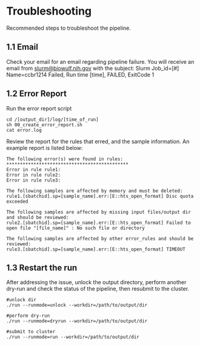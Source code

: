 # Troubleshooting
Recommended steps to troubleshoot the pipeline.

## 1.1 Email
Check your email for an email regarding pipeline failure. You will receive an email from slurm@biowulf.nih.gov with the subject: Slurm Job_id=[#] Name=ccbr1214 Failed, Run time [time], FAILED, ExitCode 1

## 1.2 Error Report
Run the error report script
```
cd /[output_dir]/log/[time_of_run]
sh 00_create_error_report.sh
cat error.log
```

Review the report for the rules that erred, and the sample information. An example report is listed below:
```
The following error(s) were found in rules:
*********************************************
Error in rule rule1:
Error in rule rule2:
Error in rule rule3:

The following samples are affected by memory and must be deleted:
rule1.[sbatchid].sp=[sample_name].err:[E::hts_open_format] Disc quota exceeded

The following samples are affected by missing input files/output dir and should be reviewed:
rule2.[sbatchid].sp=[sample_name].err:[E::hts_open_format] Failed to open file "[file_name]" : No such file or directory

The following samples are affected by other error_rules and should be reviewed:
rule3.[sbatchid].sp=[sample_name].err:[E::hts_open_format] TIMEOUT
```

## 1.3 Restart the run
After addressing the issue, unlock the output directory, perform another dry-run and check the status of the pipeline, then resubmit to the cluster.

```
#unlock dir
./run --runmode=unlock --workdir=/path/to/output/dir

#perform dry-run
./run --runmode=dryrun --workdir=/path/to/output/dir

#submit to cluster
./run --runmode=run --workdir=/path/to/output/dir
```